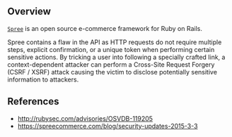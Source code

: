 ## Overview
[`Spree`](https://rubygems.org/gems/spree) is an open source e-commerce framework for Ruby on Rails.

Spree contains a flaw in the API as HTTP requests do not require multiple steps, explicit confirmation, or a unique token when performing certain sensitive actions. By tricking a user into following a specially crafted link, a context-dependent attacker can perform a Cross-Site Request Forgery (CSRF / XSRF) attack causing the victim to disclose potentially sensitive information to attackers.

## References
- http://rubysec.com/advisories/OSVDB-119205
- https://spreecommerce.com/blog/security-updates-2015-3-3
